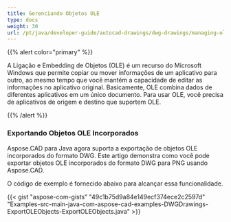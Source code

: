 ```yaml
---
title: Gerenciando Objetos OLE
type: docs
weight: 30
url: /pt/java/developer-guide/autocad-drawings/dwg-drawings/managing-ole-objects/
---
```


{{% alert color="primary" %}} 

A Ligação e Embedding de Objetos (OLE) é um recurso do Microsoft Windows que permite copiar ou mover informações de um aplicativo para outro, ao mesmo tempo que você mantém a capacidade de editar as informações no aplicativo original. Basicamente, OLE combina dados de diferentes aplicativos em um único documento. Para usar OLE, você precisa de aplicativos de origem e destino que suportem OLE.

{{% /alert %}} 
### **Exportando Objetos OLE Incorporados**
Aspose.CAD para Java agora suporta a exportação de objetos OLE incorporados do formato DWG. Este artigo demonstra como você pode exportar objetos OLE incorporados do formato DWG para PNG usando Aspose.CAD.

O código de exemplo é fornecido abaixo para alcançar essa funcionalidade.

{{< gist "aspose-com-gists" "49c1b75d9a84e149ecf374ece2c2597d" "Examples-src-main-java-com-aspose-cad-examples-DWGDrawings-ExportOLEObjects-ExportOLEObjects.java" >}}
